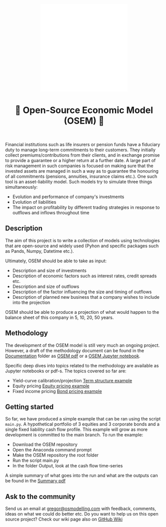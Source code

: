 <div align="center">
  <a href="https://github.com/open-source-modelling" target="_blank">
    <picture>
      <img src="images/Open-source modelling-logos_transparent.png" width=280 alt="Logo"/>
    </picture>
  </a>
</div>


<h1 align="center" style="border-botom: none">
  <b>
    🐍 Open-Source Economic Model (OSEM) 🐍     
  </b>
</h1>

</br>

Financial institutions such as life insurers or pension funds have a fiduciary duty to manage long-term commitments to their customers. They initially collect premiums/contributions from their clients, and in exchange promise to provide a guarantee or a higher return at a further date. A large part of risk management in such companies is focused on making sure that the invested assets are managed in such a way as to guarantee the honouring of all commitments (pensions, annuities, insurance claims etc.). One such tool is an asset-liability model. Such models try to simulate three things simultaneously:
 - Evolution and performance of company's investments
 - Evolution of liabilities
 - The impact on profitability by different trading strategies in response to outflows and inflows throughout time  

## Description
The aim of this project is to write a collection of models using technologies that are open-source and widely used (Pyhon and specific packages such as Pands, Numpy, Datetime etc.).

Ultimately, OSEM should be able to take as input:
 - Description and size of investments
 - Description of economic factors such as interest rates, credit spreads etc.
 - Description and size of outflows
 - Description of the factor influencing the size and timing of outflows
 - Description of planned new business that a company wishes to include into the projection

OSEM should be able to produce a projection of what would happen to the balance sheet of this company in 5, 10, 20, 50 years. 

## Methodology
The development of the OSEM model is still very much an ongoing project. However, a draft of the methodology document can be found in the [Documentation] folder as [OSEM pdf] or a [OSEM Jupyter notebook].

Specific deep dives into topics related to the methodology are available as Jupyter notebooks or pdf-s. The topics covered so far are:
 - Yield-curve calibration/projection [Term structure example] 
 - Equity pricing [Equity pricing example]
 - Fixed income pricing [Bond pricing example]

## Getting started
So far, we have produced a simple example that can be ran using the script `main.py`. A hypothetical portfolio of 3 equities and 3 corporate bonds and a single fixed liability cash flow profile. This example will grow as more development is committed to the main branch.
To run the example:
 - Download the OSEM repository
 - Open the Anaconda command prompt
 - Make the OSEM repository the root folder
 - Run the script main.py
 - In the folder Output, look at the cash flow time-series

A simple summary of what goes into the run and what are the outputs can be found in the [Summary pdf]

[Summary pdf]:https://github.com/open-source-modelling/Open_Source_Economic_Model/blob/main/_SUMMARY%20OF%20THE%20EXAMPLE%20RUN.pdf


## Ask to the community
Send us an email at gregor@osmodelling.com with feedback, comments, ideas on what we could do better etc. Do you want to help us on this open source project?
Check our wiki page also on [GitHub Wiki]

[GitHub Wiki]: https://github.com/open-source-modelling/Open_Source_Economic_Model/wiki/Introduction
[Documentation]:https://github.com/open-source-modelling/Open_Source_Economic_Model/tree/main/Documentation
[OSEM pdf]:https://github.com/open-source-modelling/Open_Source_Economic_Model/blob/main/Documentation/OSEM_Documentation_draft.pdf
[OSEM Jupyter notebook]:https://github.com/open-source-modelling/Open_Source_Economic_Model/blob/main/Documentation/OSEM_Documentation_draft.ipynb
[Term structure example]:https://github.com/open-source-modelling/Open_Source_Economic_Model/blob/main/Documentation/_PROJECTION%20OF%20THE%20RISK%20FREE%20CURVE%20AND%20RECALIBRATION_v2.pdf
[Equity pricing example]:https://github.com/open-source-modelling/Open_Source_Economic_Model/blob/main/Documentation/_PROTOTYPE%20EQUITY%20PRICING_v2.pdf
[Bond pricing example]: https://github.com/open-source-modelling/Open_Source_Economic_Model/blob/main/Documentation/_PROTOTYPE%20BOND%20PRICING_v2.pdf

